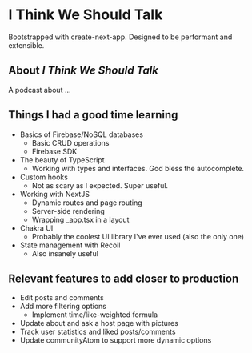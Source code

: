 # I Think We Should Talk

Bootstrapped with create-next-app. Designed to be performant and extensible.

## About _I Think We Should Talk_

A podcast about ...

## Things I had a good time learning

- Basics of Firebase/NoSQL databases
  - Basic CRUD operations
  - Firebase SDK
- The beauty of TypeScript
  - Working with types and interfaces. God bless the autocomplete.
- Custom hooks
  - Not as scary as I expected. Super useful.
- Working with NextJS
  - Dynamic routes and page routing
  - Server-side rendering
  - Wrapping \_app.tsx in a layout
- Chakra UI
  - Probably the coolest UI library I've ever used (also the only one)
- State management with Recoil
  - Also insanely useful

## Relevant features to add closer to production

- Edit posts and comments
- Add more filtering options
  - Implement time/like-weighted formula
- Update about and ask a host page with pictures
- Track user statistics and liked posts/comments
- Update communityAtom to support more dynamic options
